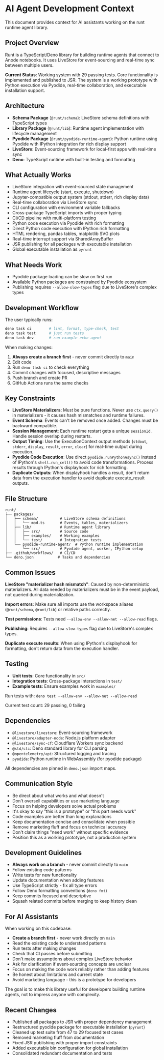 # AI Agent Development Context

This document provides context for AI assistants working on the runt runtime
agent library.

## Project Overview

Runt is a TypeScript/Deno library for building runtime agents that connect to
Anode notebooks. It uses LiveStore for event-sourcing and real-time sync between
multiple users.

**Current Status**: Working system with 29 passing tests. Core functionality is
implemented and published to JSR. The system is a working prototype with Python
execution via Pyodide, real-time collaboration, and executable installation
support.

## Architecture

- **Schema Package** (`@runt/schema`): LiveStore schema definitions with
  TypeScript types
- **Library Package** (`@runt/lib`): Runtime agent implementation with lifecycle
  management
- **Pyodide Package** (`@runt/pyodide-runtime-agent`): Python runtime using
  Pyodide with IPython integration for rich display support
- **LiveStore**: Event-sourcing framework for local-first apps with real-time
  sync
- **Deno**: TypeScript runtime with built-in testing and formatting

## What Actually Works

- LiveStore integration with event-sourced state management
- Runtime agent lifecycle (start, execute, shutdown)
- Jupyter-compatible output system (stdout, stderr, rich display data)
- Real-time collaboration via LiveStore sync
- CLI configuration with environment variable fallbacks
- Cross-package TypeScript imports with proper typing
- CI/CD pipeline with multi-platform testing
- Python code execution via Pyodide with rich formatting
- Direct Python code execution with IPython rich formatting
- HTML rendering, pandas tables, matplotlib SVG plots
- Real-time interrupt support via SharedArrayBuffer
- JSR publishing for all packages with executable installation
- Global executable installation as `pyrunt`

## What Needs Work

- Pyodide package loading can be slow on first run
- Available Python packages are constrained by Pyodide ecosystem
- Publishing requires `--allow-slow-types` flag due to LiveStore's complex types

## Development Workflow

The user typically runs:

```bash
deno task ci        # lint, format, type-check, test
deno task test      # just run tests
deno task dev       # run example echo agent
```

When making changes:

1. **Always create a branch first** - never commit directly to `main`
2. Edit code
3. Run `deno task ci` to check everything
4. Commit changes with focused, descriptive messages
5. Push branch and create PR
6. GitHub Actions runs the same checks

## Key Constraints

- **LiveStore Materializers**: Must be pure functions. Never use `ctx.query()`
  in materializers - it causes hash mismatches and runtime failures.
- **Event Schema**: Events can't be removed once added. Changes must be backward
  compatible.
- **Session Management**: Each runtime restart gets a unique `sessionId`. Handle
  session overlap during restarts.
- **Output Timing**: Use the ExecutionContext output methods (`stdout`,
  `stderr`, `display`, `result`, `error`, `clear`) for real-time output during
  execution.
- **Pyodide Code Execution**: Use direct `pyodide.runPythonAsync()` instead of
  IPython's `shell.run_cell()` to avoid code transformations. Process results
  through IPython's displayhook for rich formatting.
- **Duplicate Outputs**: When displayhook handles a result, don't return data
  from the execution handler to avoid duplicate execute_result outputs.

## File Structure

```
runt/
├── packages/
│   ├── schema/          # LiveStore schema definitions
│   │   └── mod.ts       # Events, tables, materializers
│   ├── lib/             # Runtime agent library
│   │   ├── src/         # Source code
│   │   ├── examples/    # Working examples
│   │   └── test/        # Integration tests
│   └── pyodide-runtime-agent/  # Python runtime implementation
│       └── src/         # Pyodide agent, worker, IPython setup
├── .github/workflows/   # CI/CD
└── deno.json           # Tasks and dependencies
```

## Common Issues

**LiveStore "materializer hash mismatch"**: Caused by non-deterministic
materializers. All data needed by materializers must be in the event payload,
not queried during materialization.

**Import errors**: Make sure all imports use the workspace aliases
(`@runt/schema`, `@runt/lib`) or relative paths correctly.

**Test permissions**: Tests need `--allow-env --allow-net --allow-read` flags.

**Publishing**: Requires `--allow-slow-types` flag due to LiveStore's complex
types.

**Duplicate execute results**: When using IPython's displayhook for formatting,
don't return data from the execution handler.

## Testing

- **Unit tests**: Core functionality in `src/`
- **Integration tests**: Cross-package interactions in `test/`
- **Example tests**: Ensure examples work in `examples/`

Run tests with: `deno test --allow-env --allow-net --allow-read`

Current test count: 29 passing, 0 failing

## Dependencies

- `@livestore/livestore`: Event-sourcing framework
- `@livestore/adapter-node`: Node.js platform adapter
- `@livestore/sync-cf`: Cloudflare Workers sync backend
- `@std/cli`: Deno standard library for CLI parsing
- `@opentelemetry/api`: Structured logging and tracing
- `pyodide`: Python runtime in WebAssembly (for pyodide package)

All dependencies are pinned in `deno.json` import maps.

## Communication Style

- Be direct about what works and what doesn't
- Don't oversell capabilities or use marketing language
- Focus on helping developers solve actual problems
- It's okay to say "this is a prototype" or "this part needs work"
- Code examples are better than long explanations
- Keep documentation concise and consolidate when possible
- Remove marketing fluff and focus on technical accuracy
- Don't claim things "need work" without specific evidence
- Position this as a working prototype, not a production system

## Development Guidelines

- **Always work on a branch** - never commit directly to `main`
- Follow existing code patterns
- Write tests for new functionality
- Update documentation when adding features
- Use TypeScript strictly - fix all type errors
- Follow Deno formatting conventions (`deno fmt`)
- Keep commits focused and descriptive
- Squash related commits before merging to keep history clean

## For AI Assistants

When working on this codebase:

- **Create a branch first** - never work directly on `main`
- Read the existing code to understand patterns
- Run tests after making changes
- Check that CI passes before submitting
- Don't make assumptions about complex LiveStore behavior
- Ask for clarification if event-sourcing concepts are unclear
- Focus on making the code work reliably rather than adding features
- Be honest about limitations and current state
- Avoid marketing language - this is a prototype for developers

The goal is to make this library useful for developers building runtime agents,
not to impress anyone with complexity.

## Recent Changes

- Published all packages to JSR with proper dependency management
- Restructured pyodide package for executable installation (`pyrunt`)
- Cleaned up test suite from 47 to 29 focused test cases
- Removed marketing fluff from documentation
- Fixed JSR publishing with proper import constraints
- Added executable bin configuration for global installation
- Consolidated redundant documentation and tests
